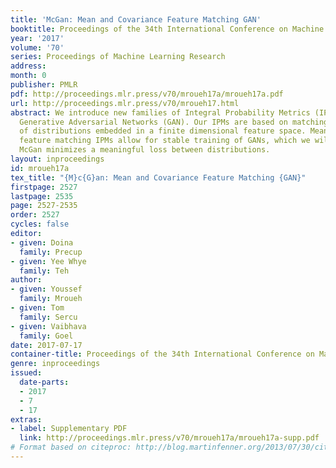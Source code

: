 ```yaml
---
title: 'McGan: Mean and Covariance Feature Matching GAN'
booktitle: Proceedings of the 34th International Conference on Machine Learning
year: '2017'
volume: '70'
series: Proceedings of Machine Learning Research
address: 
month: 0
publisher: PMLR
pdf: http://proceedings.mlr.press/v70/mroueh17a/mroueh17a.pdf
url: http://proceedings.mlr.press/v70/mroueh17.html
abstract: We introduce new families of Integral Probability Metrics (IPM) for training
  Generative Adversarial Networks (GAN). Our IPMs are based on matching statistics
  of distributions embedded in a finite dimensional feature space. Mean and covariance
  feature matching IPMs allow for stable training of GANs, which we will call McGan.
  McGan minimizes a meaningful loss between distributions.
layout: inproceedings
id: mroueh17a
tex_title: "{M}c{G}an: Mean and Covariance Feature Matching {GAN}"
firstpage: 2527
lastpage: 2535
page: 2527-2535
order: 2527
cycles: false
editor:
- given: Doina
  family: Precup
- given: Yee Whye
  family: Teh
author:
- given: Youssef
  family: Mroueh
- given: Tom
  family: Sercu
- given: Vaibhava
  family: Goel
date: 2017-07-17
container-title: Proceedings of the 34th International Conference on Machine Learning
genre: inproceedings
issued:
  date-parts:
  - 2017
  - 7
  - 17
extras:
- label: Supplementary PDF
  link: http://proceedings.mlr.press/v70/mroueh17a/mroueh17a-supp.pdf
# Format based on citeproc: http://blog.martinfenner.org/2013/07/30/citeproc-yaml-for-bibliographies/
---
```

